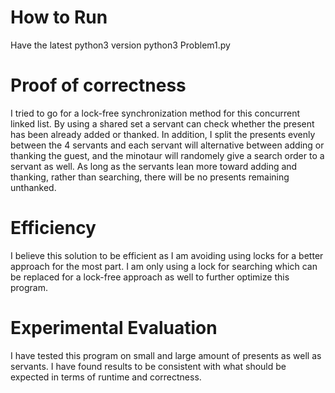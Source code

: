 # How to Run

Have the latest python3 version
python3 Problem1.py

# Proof of correctness

I tried to go for a lock-free synchronization method for this concurrent linked list. By using a shared set a servant can check whether the present has been already added or thanked. In addition, I split the presents evenly between the 4 servants and each servant will alternative between adding or thanking the guest, and the minotaur will randomely give a search order to a servant as well. As long as the servants lean more toward adding and thanking, rather than searching, there will be no presents remaining unthanked.

# Efficiency

I believe this solution to be efficient as I am avoiding using locks for a better approach for the most part. I am only using a lock for searching which can be replaced for a lock-free approach as well to further optimize this program.

# Experimental Evaluation 
I have tested this program on small and large amount of presents as well as servants. I have found results to be consistent with what should be expected in terms of runtime and correctness. 
 
